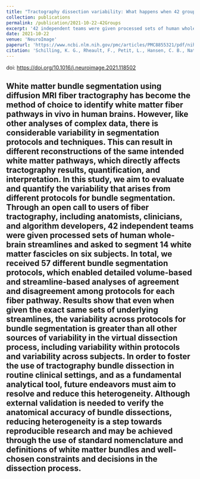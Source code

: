 ```yaml
---
title: "Tractography dissection variability: What happens when 42 groups dissect 14 white matter bundles on the same dataset?"
collection: publications
permalink: /publication/2021-10-22-42Groups
excerpt: '42 independent teams were given processed sets of human whole-brain streamlines and asked to segment 14 white matter fascicles on six subjects.'
date: 2021-10-22
venue: 'NeuroImage'
paperurl: 'https://www.ncbi.nlm.nih.gov/pmc/articles/PMC8855321/pdf/nihms-1777494.pdf'
citation: 'Schilling, K. G., Rheault, F., Petit, L., Hansen, C. B., Nath, V., Yeh, F. C., ... & Descoteaux, M. (2021). Tractography dissection variability: What happens when 42 groups dissect 14 white matter bundles on the same dataset?. <i>NeuroImage</i>, 243, 118502.'
---
```

doi: https://doi.org/10.1016/j.neuroimage.2021.118502

White matter bundle segmentation using diffusion MRI fiber tractography has become the method of choice to identify white matter fiber pathways in vivo in human brains. However, like other analyses of complex data, there is considerable variability in segmentation protocols and techniques. This can result in different reconstructions of the same intended white matter pathways, which directly affects tractography results, quantification, and interpretation. In this study, we aim to evaluate and quantify the variability that arises from different protocols for bundle segmentation. Through an open call to users of fiber tractography, including anatomists, clinicians, and algorithm developers, 42 independent teams were given processed sets of human whole-brain streamlines and asked to segment 14 white matter fascicles on six subjects. In total, we received 57 different bundle segmentation protocols, which enabled detailed volume-based and streamline-based analyses of agreement and disagreement among protocols for each fiber pathway. Results show that even when given the exact same sets of underlying streamlines, the variability across protocols for bundle segmentation is greater than all other sources of variability in the virtual dissection process, including variability within protocols and variability across subjects. In order to foster the use of tractography bundle dissection in routine clinical settings, and as a fundamental analytical tool, future endeavors must aim to resolve and reduce this heterogeneity. Although external validation is needed to verify the anatomical accuracy of bundle dissections, reducing heterogeneity is a step towards reproducible research and may be achieved through the use of standard nomenclature and definitions of white matter bundles and well-chosen constraints and decisions in the dissection process.
---


